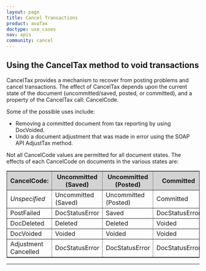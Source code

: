 ```yaml
---
layout: page
title: Cancel Transactions
product: avaTax
doctype: use_cases
nav: apis
community: cancel
---
```

<h2>Using the CancelTax method to void transactions</h2>
CancelTax provides a mechanism to recover from posting problems and cancel transactions. The effect of CancelTax depends upon the current state of the document (uncommitted/saved, posted, or committed), and a property of the CancelTax call: CancelCode.

Some of the possible uses include:
<ul>
	<li>Removing a committed document from tax reporting by using DocVoided.</li>
	<li>Undo a document adjustment that was made in error using the SOAP API AdjustTax method.</li>
</ul>
Not all CancelCode values are permitted for all document states. The effects of each CancelCode on documents in the various states are:
<table border="1" width="620" cellspacing="0" cellpadding="5">
<thead style="background-color: lightgray;">
<tr>
<th>CancelCode:</th>
<th>Uncommitted (Saved)</th>
<th>Uncommitted (Posted)</th>
<th>Committed</th>
<th>Committed (Adjusted)</th>
<th>Voided</th>
</tr>
</thead>
<tbody>
<tr>
<td><em>Unspecified</em></td>
<td>Uncommitted (Saved)</td>
<td>Uncommitted (Posted)</td>
<td>Committed</td>
<td>Committed (Adjusted)</td>
<td>Voided</td>
</tr>
<tr>
<td>PostFailed</td>
<td>DocStatusError</td>
<td>Saved</td>
<td>DocStatusError</td>
<td>DocStatusError</td>
<td>DocStatusError</td>
</tr>
<tr>
<td>DocDeleted</td>
<td>Deleted</td>
<td>Deleted</td>
<td>Voided</td>
<td>Voided</td>
<td>Deleted</td>
</tr>
<tr>
<td>DocVoided</td>
<td>Voided</td>
<td>Voided</td>
<td>Voided</td>
<td>Voided</td>
<td>Voided</td>
</tr>
<tr>
<td>Adjustment Cancelled</td>
<td>DocStatusError</td>
<td>DocStatusError</td>
<td>DocStatusError</td>
<td>Removes last adjustment.</td>
<td>DocStatusError</td>
</tr>
</tbody>
</table>


<hr />